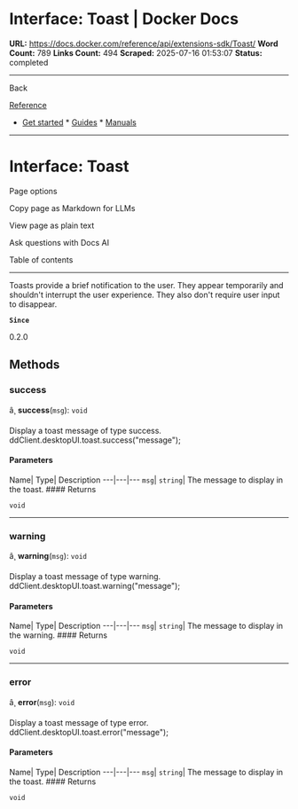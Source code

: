 # Interface: Toast | Docker Docs

**URL:** https://docs.docker.com/reference/api/extensions-sdk/Toast/
**Word Count:** 789
**Links Count:** 494
**Scraped:** 2025-07-16 01:53:07
**Status:** completed

---

Back

[Reference](https://docs.docker.com/reference/)

  * [Get started](https://docs.docker.com/get-started/)   * [Guides](https://docs.docker.com/guides/)   * [Manuals](https://docs.docker.com/manuals/)

* * *

# Interface: Toast

Page options

Copy page as Markdown for LLMs

View page as plain text

Ask questions with Docs AI

Table of contents

* * *

Toasts provide a brief notification to the user. They appear temporarily and shouldn't interrupt the user experience. They also don't require user input to disappear.

**`Since`**

0.2.0

## Methods

### success

â¸ **success**\(`msg`\): `void`

Display a toast message of type success.               ddClient.desktopUI.toast.success("message");

#### Parameters

Name| Type| Description   ---|---|---   `msg`| `string`| The message to display in the toast.      #### Returns

`void`

* * *

### warning

â¸ **warning**\(`msg`\): `void`

Display a toast message of type warning.               ddClient.desktopUI.toast.warning("message");

#### Parameters

Name| Type| Description   ---|---|---   `msg`| `string`| The message to display in the warning.      #### Returns

`void`

* * *

### error

â¸ **error**\(`msg`\): `void`

Display a toast message of type error.               ddClient.desktopUI.toast.error("message");

#### Parameters

Name| Type| Description   ---|---|---   `msg`| `string`| The message to display in the toast.      #### Returns

`void`